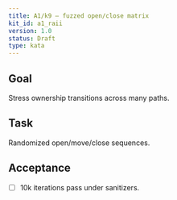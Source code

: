 ```yaml
---
title: A1/k9 — fuzzed open/close matrix
kit_id: a1_raii
version: 1.0
status: Draft
type: kata
---
```

## Goal
Stress ownership transitions across many paths.
## Task
Randomized open/move/close sequences.
## Acceptance
- [ ] 10k iterations pass under sanitizers.
